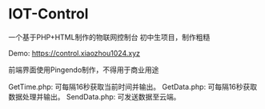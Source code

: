 # IOT-Control
一个基于PHP+HTML制作的物联网控制台
初中生项目，制作粗糙

Demo: https://control.xiaozhou1024.xyz

前端界面使用Pingendo制作，不得用于商业用途

GetTime.php: 可每隔16秒获取当前时间并输出。
GetData.php: 可每隔16秒获取数据处理并输出。
SendData.php: 可发送数据至云端。
